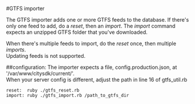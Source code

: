 #GTFS importer

The GTFS importer adds one or more GTFS feeds to the database.
If there's only one feed to add, do a *reset*, then an *import*.
The *import* command expects an unzipped GTFS folder that you've downloaded.

When there's multiple feeds to import, do the *reset* once, then multiple *imports*.<br/>
Updating feeds is not supported.


##configuration:
The importer expects a file, config.production.json, at '/var/www/citysdk/current/'.<br/>
When your server config is different, adjust the path in line 16 of gtfs_util.rb


    reset:  ruby ./gtfs_reset.rb
    import: ruby ./gtfs_import.rb /path_to_gtfs_dir

